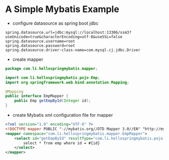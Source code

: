 # A Simple Mybatis Example
- configure datasource as spring boot jdbc
```properties
spring.datasource.url=jdbc:mysql://localhost:13306/ssm3?useUnicode=true&characterEncoding=utf-8&useSSL=false
spring.datasource.username=root
spring.datasource.password=root
spring.datasource.driver-class-name=com.mysql.cj.jdbc.Driver
```

- create mapper
```java
package com.li.hellospringmybatis.mapper;

import com.li.hellospringmybatis.pojo.Emp;
import org.springframework.web.bind.annotation.Mapping;

@Mapping
public interface EmpMapper {
    public Emp getEmpById(Integer id);
}
```

- create Mybatis xml configuration file for mapper
```xml
<?xml version="1.0" encoding="UTF-8" ?>
<!DOCTYPE mapper PUBLIC "-//mybatis.org//DTD Mapper 3.0//EN" "http://mybatis.org/dtd/mybatis-3-mapper.dtd" >
<mapper namespace="com.li.hellospringmybatis.mapper.EmpMapper">
    <select id="getEmpById" resultType="com.li.hellospringmybatis.pojo.Emp">
        select * from emp where id = #{id}
    </select>
</mapper>
```

